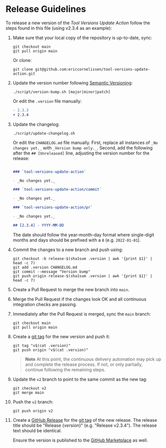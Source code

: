 <!-- SPDX-License-Identifier: CC0-1.0 -->

# Release Guidelines

To release a new version of the _Tool Versions Update Action_ follow the steps
found in this file (using v2.3.4 as an example):

1. Make sure that your local copy of the repository is up-to-date, sync:

   ```shell
   git checkout main
   git pull origin main
   ```

   Or clone:

   ```shell
   git clone git@github.com:ericcornelissen/tool-versions-update-action.git
   ```

1. Update the version number following [Semantic Versioning]:

   ```shell
   ./script/version-bump.sh [major|minor|patch]
   ```

   Or edit the `.version` file manually:

   ```diff
   - 2.3.3
   + 2.3.4
   ```

1. Update the changelog:

   ```shell
   ./script/update-changelog.sh
   ```

   Or edit the `CHANGELOG.md` file manually. First, replace all instances of
   `_No changes yet._` with `_Version bump only._`. Second, add the following
   after the `## [Unreleased]` line, adjusting the version number for the
   release:

   ```markdown

   ### `tool-versions-update-action`

   - _No changes yet._

   ### `tool-versions-update-action/commit`

   - _No changes yet._

   ### `tool-versions-update-action/pr`

   - _No changes yet._

   ## [2.3.4] - YYYY-MM-DD

   ```

   The date should follow the year-month-day format where single-digit months
   and days should be prefixed with a `0` (e.g. `2022-01-01`).

1. Commit the changes to a new branch and push using:

   ```shell
   git checkout -b release-$(sha1sum .version | awk '{print $1}' | head -c 7)
   git add .version CHANGELOG.md
   git commit --message "Version bump"
   git push origin release-$(sha1sum .version | awk '{print $1}' | head -c 7)
   ```

1. Create a Pull Request to merge the new branch into `main`.

1. Merge the Pull Request if the changes look OK and all continuous integration
   checks are passing.

1. Immediately after the Pull Request is merged, sync the `main` branch:

   ```shell
   git checkout main
   git pull origin main
   ```

1. Create a [git tag] for the new version and push it:

   ```shell
   git tag "v$(cat .version)"
   git push origin "v$(cat .version)"
   ```

   > **Note** At this point, the continuous delivery automation may pick up and
   > complete the release process. If not, or only partially, continue following
   > the remaining steps.

1. Update the `v2` branch to point to the same commit as the new tag:

   ```shell
   git checkout v2
   git merge main
   ```

1. Push the `v2` branch:

   ```shell
   git push origin v2
   ```

1. Create a [GitHub Release] for the [git tag] of the new release. The release
   title should be "Release {_version_}" (e.g. "Release v2.3.4"). The release
   text should be identical.

   Ensure the version is published to the [GitHub Marketplace] as well.

[git tag]: https://git-scm.com/book/en/v2/Git-Basics-Tagging
[github marketplace]: https://github.com/marketplace
[github release]: https://docs.github.com/en/repositories/releasing-projects-on-github/managing-releases-in-a-repository
[semantic versioning]: https://semver.org/spec/v2.0.0.html
